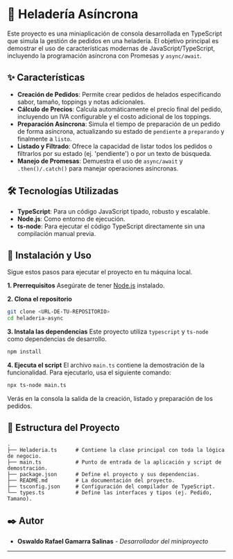 # 🍦 Heladería Asíncrona

Este proyecto es una miniaplicación de consola desarrollada en TypeScript que simula la gestión de pedidos en una heladería. El objetivo principal es demostrar el uso de características modernas de JavaScript/TypeScript, incluyendo la programación asíncrona con Promesas y `async/await`.

## ✨ Características

  * **Creación de Pedidos**: Permite crear pedidos de helados especificando sabor, tamaño, toppings y notas adicionales.
  * **Cálculo de Precios**: Calcula automáticamente el precio final del pedido, incluyendo un IVA configurable y el costo adicional de los toppings.
  * **Preparación Asíncrona**: Simula el tiempo de preparación de un pedido de forma asíncrona, actualizando su estado de `pendiente` a `preparando` y finalmente a `listo`.
  * **Listado y Filtrado**: Ofrece la capacidad de listar todos los pedidos o filtrarlos por su estado (ej. 'pendiente') o por un texto de búsqueda.
  * **Manejo de Promesas**: Demuestra el uso de `async/await` y `.then()/.catch()` para manejar operaciones asíncronas.

## 🛠️ Tecnologías Utilizadas

  * **TypeScript**: Para un código JavaScript tipado, robusto y escalable.
  * **Node.js**: Como entorno de ejecución.
  * **ts-node**: Para ejecutar el código TypeScript directamente sin una compilación manual previa.

## 🚀 Instalación y Uso

Sigue estos pasos para ejecutar el proyecto en tu máquina local.

**1. Prerrequisitos**
Asegúrate de tener [Node.js](https://nodejs.org/) instalado.

**2. Clona el repositorio**

```bash
git clone <URL-DE-TU-REPOSITORIO>
cd heladeria-async
```

**3. Instala las dependencias**
Este proyecto utiliza `typescript` y `ts-node` como dependencias de desarrollo.

```bash
npm install
```

**4. Ejecuta el script**
El archivo `main.ts` contiene la demostración de la funcionalidad. Para ejecutarlo, usa el siguiente comando:

```bash
npx ts-node main.ts
```

Verás en la consola la salida de la creación, listado y preparación de los pedidos.

## 📂 Estructura del Proyecto

```
.
├── Heladeria.ts      # Contiene la clase principal con toda la lógica de negocio.
├── main.ts           # Punto de entrada de la aplicación y script de demostración.
├── package.json      # Define el proyecto y sus dependencias.
├── README.md         # La documentación del proyecto.
├── tsconfig.json     # Configuración del compilador de TypeScript.
└── types.ts          # Define las interfaces y tipos (ej. Pedido, Tamano).
```

## ✒️ Autor

  * **Oswaldo Rafael Gamarra Salinas** - *Desarrollador del miniproyecto*

-----
